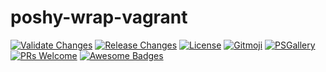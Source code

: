 # poshy-wrap-vagrant

[![Validate Changes](https://github.com/pwshrc/poshy-wrap-vagrant/actions/workflows/validate.yml/badge.svg)](https://github.com/pwshrc/poshy-wrap-vagrant/actions/workflows/validate.yml)
[![Release Changes](https://github.com/pwshrc/poshy-wrap-vagrant/actions/workflows/release.yml/badge.svg)](https://github.com/pwshrc/poshy-wrap-vagrant/actions/workflows/release.yml)
[![License](https://img.shields.io/github/license/pwshrc/poshy-wrap-vagrant)](./LICENSE.txt)
[![Gitmoji](https://img.shields.io/badge/gitmoji-%20😜%20😍-FFDD67.svg?style=flat-square)](https://gitmoji.carloscuesta.me/)
[![PSGallery](https://img.shields.io/powershellgallery/dt/poshy-wrap-vagrant.svg)](https://www.powershellgallery.com/packages/poshy-wrap-vagrant)
[![PRs Welcome](https://img.shields.io/badge/PRs-welcome-brightgreen.svg?style=flat-square)](http://makeapullrequest.com)
[![Awesome Badges](https://img.shields.io/badge/badges-awesome-green.svg)](https://github.com/Naereen/badges)



